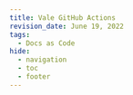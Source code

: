 ```yaml
---
title: Vale GitHub Actions
revision_date: June 19, 2022
tags:
  - Docs as Code
hide:
  - navigation
  - toc
  - footer
---
```

